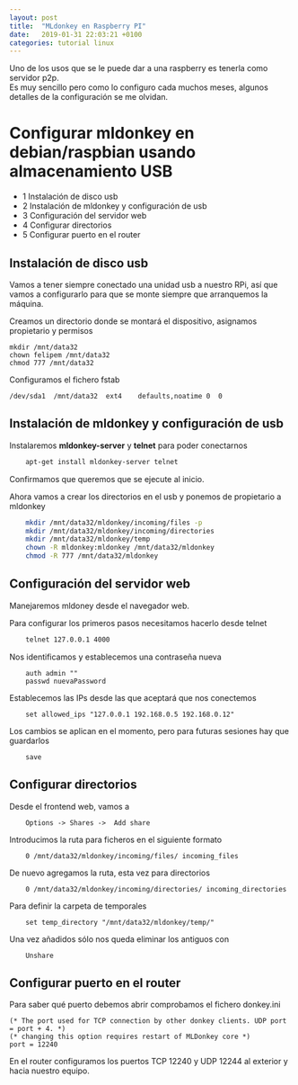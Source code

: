 ```yaml
---
layout: post
title:  "MLdonkey en Raspberry PI"
date:   2019-01-31 22:03:21 +0100
categories: tutorial linux
---
```

Uno de los usos que se le puede dar a una raspberry es tenerla como servidor p2p.  
Es muy sencillo pero como lo configuro cada muchos meses, algunos detalles de la configuración se me olvidan.

# Configurar mldonkey en debian/raspbian usando almacenamiento USB

* 1 Instalación de disco usb
* 2 Instalación de mldonkey y configuración de usb
* 3 Configuración del servidor web
* 4 Configurar directorios
* 5 Configurar puerto en el router
 

## Instalación de disco usb 
Vamos a tener siempre conectado una unidad usb a nuestro RPi, así que vamos a configurarlo para que se monte siempre que arranquemos la máquina. 

Creamos un directorio donde se montará el dispositivo, asignamos propietario y permisos 

    mkdir /mnt/data32
    chown felipem /mnt/data32
    chmod 777 /mnt/data32

Configuramos el fichero fstab 

    /dev/sda1  /mnt/data32	ext4	defaults,noatime 0	0
	
## Instalación de mldonkey y configuración de usb 

Instalaremos **mldonkey-server** y **telnet** para poder conectarnos 

```sh
    apt-get install mldonkey-server telnet
```

Confirmamos que queremos que se ejecute al inicio. 

Ahora vamos a crear los directorios en el usb y ponemos de propietario a mldonkey 

```sh
    mkdir /mnt/data32/mldonkey/incoming/files -p
    mkdir /mnt/data32/mldonkey/incoming/directories
    mkdir /mnt/data32/mldonkey/temp
    chown -R mldonkey:mldonkey /mnt/data32/mldonkey
    chmod -R 777 /mnt/data32/mldonkey
```

## Configuración del servidor web 
   
Manejaremos mldoney desde el navegador web. 

Para configurar los primeros pasos necesitamos hacerlo desde telnet 

```sh
    telnet 127.0.0.1 4000
```

Nos identificamos y establecemos una contraseña nueva 

```
    auth admin ""
    passwd nuevaPassword
```	

Establecemos las IPs desde las que aceptará que nos conectemos 

```
    set allowed_ips "127.0.0.1 192.168.0.5 192.168.0.12"
```

Los cambios se aplican en el momento, pero para futuras sesiones hay que guardarlos 

```
    save
```

## Configurar directorios 

Desde el frontend web, vamos a 

```
	Options -> Shares ->  Add share
```

Introducimos la ruta para ficheros en el siguiente formato 

```
	0 /mnt/data32/mldonkey/incoming/files/ incoming_files
```	

De nuevo agregamos la ruta, esta vez para directorios 

```
	0 /mnt/data32/mldonkey/incoming/directories/ incoming_directories
```

Para definir la carpeta de temporales 

```
	set temp_directory "/mnt/data32/mldonkey/temp/"
```

Una vez añadidos sólo nos queda eliminar los antiguos con 

```
	Unshare
```

## Configurar puerto en el router 

Para saber qué puerto debemos abrir comprobamos el fichero donkey.ini 

	(* The port used for TCP connection by other donkey clients. UDP port = port + 4. *)
	(* changing this option requires restart of MLDonkey core *)
	port = 12240
	
En el router configuramos los puertos TCP 12240 y UDP 12244 al exterior y hacia nuestro equipo. 
